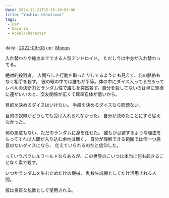 ```yaml
---
date: 2024-12-21T15:16:10+09:00
title: "Yoshimi_Hitotsumi"
tags:
 - Bar
 - Nacaria
 - Novel/Character
---
```


daily:: [2022-09-03](Daily_Note/2022-09-03.md)
up:: [Monon](Monon.md)


入れ替わりや輸血までできる人型アンドロイド。
ただし今は中身が入れ替わってる。






絶対的殺戮者。
人間らしき行動を取ったりしてるようにも見えて、何の脈絡もなく相手を殺す。
彼の眼の中では誰もが平等。体の中にダイス入ってるだろってレベルの決断力とランダム性で誰もを突然殺す。自分を殺してないのは単に異様に運がいいのと、交友関係が広くて確率自体が低いから。

目的を決めるダイスはいけない。
手段を決めるダイスなら問題ない。


目的の奴隷がどうしても受け入れられなかった。
自分が決めたことにすら従えなかった。

何の悪意もない、ただのランダムに身を任せた。
誰もが忌避するような理由をもってすれば人間が入り込む余地は無く、
自分が理解できる範囲では何一つ悪意のないダイスになら、
仕えていられるのだと信仰した。

っていうパラレルワールドならあるが、この世界のこいつは本当に何も起きることなく素で殺す。


いつかランダムを生むためだけの機械、
乱数生成機としてだけ活用される人間。

彼は良質な乱数として使用される。